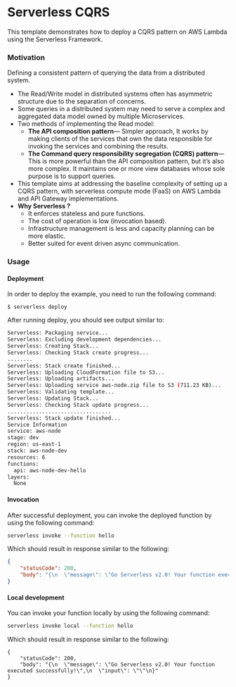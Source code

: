 <!--
title: 'Serverless CQRS'
description: 'This template demonstrates how to deploy a CQRS pattern on AWS Lambda using the Serverless Framework.'
layout: Doc
framework: v2
platform: AWS
language: nodeJS
priority: 1
authorLink: 'https://github.com/serverless'
authorName: 'Yashesh Bhatt, (Nosoft-CoE).'
authorAvatar: 'https://avatars1.githubusercontent.com/u/13742415?s=200&v=4'
-->


# Serverless CQRS

This template demonstrates how to deploy a CQRS pattern on AWS Lambda using the Serverless Framework.

### Motivation

Defining a consistent pattern of querying the data from a distributed system.
- The Read/Write model in distributed systems often has asymmetric structure due to the separation of concerns.
- Some queries in a distributed system may need to serve a complex and aggregated data model owned by multiple Microservices.
- Two methods of implementing the Read model:
  - **The API composition pattern**— Simpler approach, It works by making clients of the services that own the data responsible for invoking the services and combining the results.
  - **The Command query responsibility segregation (CQRS) pattern**—This is more powerful than the API composition pattern, but it’s also more complex. It maintains one or more view databases whose sole purpose is to support queries.
- This template aims at addressing the baseline complexity of setting up a CQRS pattern, with serverless compute mode (FaaS) on AWS Lambda and API Gateway implementations.
- **Why Serverless ?**
  - It enforces stateless and pure functions.
  - The cost of operation is low (invocation based).
  - Infrastructure management is less and capacity planning can be more elastic.
  - Better suited for event driven async communication.



### Usage

#### Deployment

In order to deploy the example, you need to run the following command:

```
$ serverless deploy
```

After running deploy, you should see output similar to:

```bash
Serverless: Packaging service...
Serverless: Excluding development dependencies...
Serverless: Creating Stack...
Serverless: Checking Stack create progress...
........
Serverless: Stack create finished...
Serverless: Uploading CloudFormation file to S3...
Serverless: Uploading artifacts...
Serverless: Uploading service aws-node.zip file to S3 (711.23 KB)...
Serverless: Validating template...
Serverless: Updating Stack...
Serverless: Checking Stack update progress...
.................................
Serverless: Stack update finished...
Service Information
service: aws-node
stage: dev
region: us-east-1
stack: aws-node-dev
resources: 6
functions:
  api: aws-node-dev-hello
layers:
  None
```

#### Invocation

After successful deployment, you can invoke the deployed function by using the following command:

```bash
serverless invoke --function hello
```

Which should result in response similar to the following:

```json
{
    "statusCode": 200,
    "body": "{\n  \"message\": \"Go Serverless v2.0! Your function executed successfully!\",\n  \"input\": {}\n}"
}
```

#### Local development

You can invoke your function locally by using the following command:

```bash
serverless invoke local --function hello
```

Which should result in response similar to the following:

```
{
    "statusCode": 200,
    "body": "{\n  \"message\": \"Go Serverless v2.0! Your function executed successfully!\",\n  \"input\": \"\"\n}"
}
```
